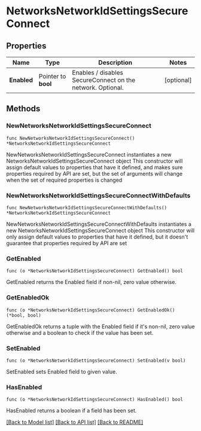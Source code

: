 # NetworksNetworkIdSettingsSecureConnect

## Properties

Name | Type | Description | Notes
------------ | ------------- | ------------- | -------------
**Enabled** | Pointer to **bool** | Enables / disables SecureConnect on the network. Optional. | [optional] 

## Methods

### NewNetworksNetworkIdSettingsSecureConnect

`func NewNetworksNetworkIdSettingsSecureConnect() *NetworksNetworkIdSettingsSecureConnect`

NewNetworksNetworkIdSettingsSecureConnect instantiates a new NetworksNetworkIdSettingsSecureConnect object
This constructor will assign default values to properties that have it defined,
and makes sure properties required by API are set, but the set of arguments
will change when the set of required properties is changed

### NewNetworksNetworkIdSettingsSecureConnectWithDefaults

`func NewNetworksNetworkIdSettingsSecureConnectWithDefaults() *NetworksNetworkIdSettingsSecureConnect`

NewNetworksNetworkIdSettingsSecureConnectWithDefaults instantiates a new NetworksNetworkIdSettingsSecureConnect object
This constructor will only assign default values to properties that have it defined,
but it doesn't guarantee that properties required by API are set

### GetEnabled

`func (o *NetworksNetworkIdSettingsSecureConnect) GetEnabled() bool`

GetEnabled returns the Enabled field if non-nil, zero value otherwise.

### GetEnabledOk

`func (o *NetworksNetworkIdSettingsSecureConnect) GetEnabledOk() (*bool, bool)`

GetEnabledOk returns a tuple with the Enabled field if it's non-nil, zero value otherwise
and a boolean to check if the value has been set.

### SetEnabled

`func (o *NetworksNetworkIdSettingsSecureConnect) SetEnabled(v bool)`

SetEnabled sets Enabled field to given value.

### HasEnabled

`func (o *NetworksNetworkIdSettingsSecureConnect) HasEnabled() bool`

HasEnabled returns a boolean if a field has been set.


[[Back to Model list]](../README.md#documentation-for-models) [[Back to API list]](../README.md#documentation-for-api-endpoints) [[Back to README]](../README.md)


